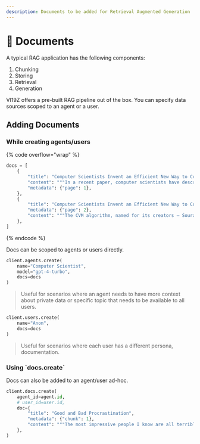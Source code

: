 ```yaml
---
description: Documents to be added for Retrieval Augmented Generation
---
```


# 📖 Documents

A typical RAG application has the following components:

1. Chunking
2. Storing
3. Retrieval
4. Generation

VI19Z offers a pre-built RAG pipeline out of the box. You can specify data sources scoped to an agent or a user.

## Adding Documents

### While creating agents/users

{% code overflow="wrap" %}
```python
docs = [
    {
        "title": "Computer Scientists Invent an Efficient New Way to Count",
        "content": """In a recent paper, computer scientists have described a new way to approximate the number of distinct entries in a long list...""",
        "metadata": {"page": 1},
    },
    {
        "title": "Computer Scientists Invent an Efficient New Way to Count",
        "metadata": {"page": 2},
        "content": """The CVM algorithm, named for its creators — Sourav Chakraborty of the Indian Statistical Institute, Vinodchandran Variyam of the University of Nebraska, Lincoln, and Kuldeep Meel of the University of Toronto ...""",
    },
]
```
{% endcode %}

Docs can be scoped to agents or users directly.

```python
client.agents.create(
    name="Computer Scientist",
    model="gpt-4-turbo",
    docs=docs
)
```

> Useful for scenarios where an agent needs to have more context about private data or specific topic that needs to be available to all users.

```python
client.users.create(
    name="Anon",
    docs=docs
)
```

> Useful for scenarios where each user has a different persona, documentation.

### Using \`docs.create\`

Docs can also be added to an agent/user ad-hoc.

```python
client.docs.create(
    agent_id=agent.id,
    # user_id=user.id,
    doc={
        "title": "Good and Bad Procrastination",
        "metadata": {"chunk": 1},
        "content": """The most impressive people I know are all terrible procrastinators. So could it be that procrastination isn't always bad? Most people who write about procrastination write about how to cure it. But this is, strictly speaking, impossible. There are an infinite number of things you could be doing. No matter what you work on, you're not working on everything else. So the question is not how to avoid procrastination, but how to procrastinate well.""",
    },
)
```


